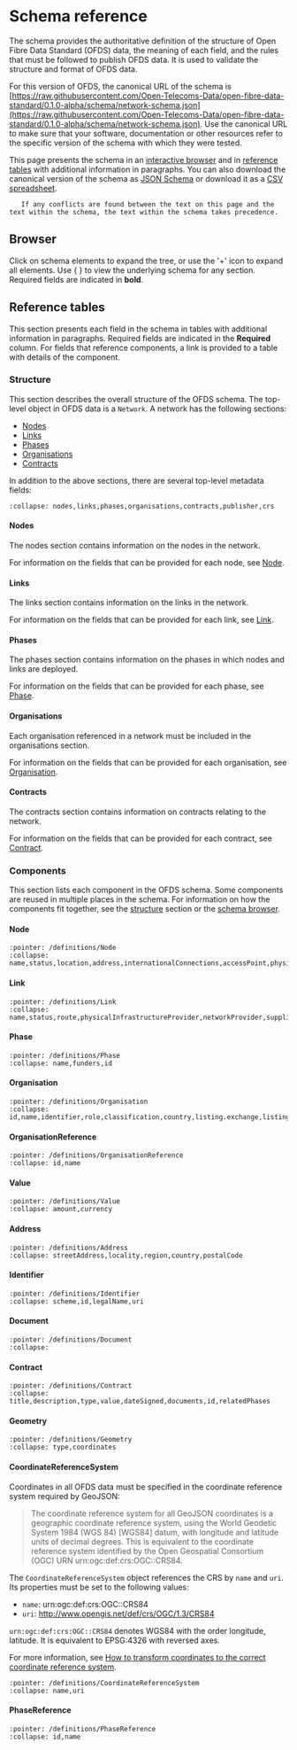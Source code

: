 # Schema reference

The schema provides the authoritative definition of the structure of Open Fibre Data Standard (OFDS) data, the meaning of each field, and the rules that must be followed to publish OFDS data. It is used to validate the structure and format of OFDS data.

For this version of OFDS, the canonical URL of the schema is [https://raw.githubusercontent.com/Open-Telecoms-Data/open-fibre-data-standard/0.1.0-alpha/schema/network-schema.json](https://raw.githubusercontent.com/Open-Telecoms-Data/open-fibre-data-standard/0.1.0-alpha/schema/network-schema.json). Use the canonical URL to make sure that your software, documentation or other resources refer to the specific version of the schema with which they were tested.

This page presents the schema in an [interactive browser](#browser) and in [reference tables](#reference-tables) with additional information in paragraphs. You can also download the canonical version of the schema as [JSON Schema](../../schema/network-schema.json) or download it as a [CSV spreadsheet](../../schema/network-schema.csv).

```{note}
   If any conflicts are found between the text on this page and the text within the schema, the text within the schema takes precedence.
```

## Browser

Click on schema elements to expand the tree, or use the '+' icon to expand all elements. Use { } to view the underlying schema for any section. Required fields are indicated in **bold**.

 <script src="../_static/docson/widget.js" data-schema="../network-schema.json"></script> 

## Reference tables

This section presents each field in the schema in tables with additional information in paragraphs. Required fields are indicated in the **Required** column. For fields that reference components, a link is provided to a table with details of the component.

### Structure

This section describes the overall structure of the OFDS schema. The top-level object in OFDS data is a `Network`. A network has the following sections:

* [Nodes](#nodes)
* [Links](#links)
* [Phases](#phases)
* [Organisations](#organisations)
* [Contracts](#contracts)

In addition to the above sections, there are several top-level metadata fields:

```{jsonschema} ../../schema/network-schema.json
:collapse: nodes,links,phases,organisations,contracts,publisher,crs
```

#### Nodes

The nodes section contains information on the nodes in the network.

For information on the fields that can be provided for each node, see [Node](#node).

#### Links

The links section contains information on the links in the network.

For information on the fields that can be provided for each link, see [Link](#link).

#### Phases

The phases section contains information on the phases in which nodes and links are deployed.

For information on the fields that can be provided for each phase, see [Phase](#phase).

#### Organisations

Each organisation referenced in a network must be included in the organisations section.

For information on the fields that can be provided for each organisation, see [Organisation](#organisation).

#### Contracts

The contracts section contains information on contracts relating to the network.

For information on the fields that can be provided for each contract, see [Contract](#contract).

### Components

This section lists each component in the OFDS schema. Some components are reused in multiple places in the schema. For information on how the components fit together, see the [structure](#structure) section or the [schema browser](#browser).


#### Node

```{jsonschema} ../../schema/network-schema.json
:pointer: /definitions/Node
:collapse: name,status,location,address,internationalConnections,accessPoint,physicalInfrastructureProvider,networkProvider,type,technologies,power,rackspace,phase,id
```

#### Link

```{jsonschema} ../../schema/network-schema.json
:pointer: /definitions/Link
:collapse: name,status,route,physicalInfrastructureProvider,networkProvider,supplier,ownership,transmissionMedium,deployment,darkFibre,fibreType,fibreCount,fibreLength,technologies,capacity,capacityDetails,readyForServiceDate,phase,country,id,start,end
```

#### Phase

```{jsonschema} ../../schema/network-schema.json
:pointer: /definitions/Phase
:collapse: name,funders,id
```

#### Organisation

```{jsonschema} ../../schema/network-schema.json
:pointer: /definitions/Organisation
:collapse: id,name,identifier,role,classification,country,listing.exchange,listing.symbol,website,logo
```

#### OrganisationReference

```{jsonschema} ../../schema/network-schema.json
:pointer: /definitions/OrganisationReference
:collapse: id,name
```

#### Value

```{jsonschema} ../../schema/network-schema.json
:pointer: /definitions/Value
:collapse: amount,currency
```

#### Address

```{jsonschema} ../../schema/network-schema.json
:pointer: /definitions/Address
:collapse: streetAddress,locality,region,country,postalCode
```

#### Identifier

```{jsonschema} ../../schema/network-schema.json
:pointer: /definitions/Identifier
:collapse: scheme,id,legalName,uri
```

#### Document

```{jsonschema} ../../schema/network-schema.json
:pointer: /definitions/Document
:collapse: 
```

#### Contract

```{jsonschema} ../../schema/network-schema.json
:pointer: /definitions/Contract
:collapse: title,description,type,value,dateSigned,documents,id,relatedPhases
```

#### Geometry

```{jsonschema} ../../schema/network-schema.json
:pointer: /definitions/Geometry
:collapse: type,coordinates
```

#### CoordinateReferenceSystem

Coordinates in all OFDS data must be specified in the coordinate reference system required by GeoJSON:

> The coordinate reference system for all GeoJSON coordinates is a geographic coordinate reference system, using the World Geodetic System 1984 (WGS 84) [WGS84] datum, with longitude and latitude units of decimal degrees.  This is equivalent to the coordinate reference system identified by the Open Geospatial Consortium (OGC) URN urn:ogc:def:crs:OGC::CRS84.

The `CoordinateReferenceSystem` object references the CRS by `name` and `uri`. Its properties must be set to the following values:

* `name`: urn:ogc:def:crs:OGC::CRS84
* `uri`: http://www.opengis.net/def/crs/OGC/1.3/CRS84

`urn:ogc:def:crs:OGC::CRS84` denotes WGS84 with the order longitude, latitude. It is equivalent to EPSG:4326 with reversed axes.

For more information, see [How to transform coordinates to the correct coordinate reference system](../guidance/publication.md#how-to-transform-coordinates-to-the-correct-coordinate-reference-system).

```{jsonschema} ../../schema/network-schema.json
:pointer: /definitions/CoordinateReferenceSystem
:collapse: name,uri
```
#### PhaseReference

```{jsonschema} ../../schema/network-schema.json
:pointer: /definitions/PhaseReference
:collapse: id,name
```

